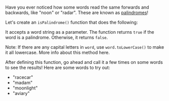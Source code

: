 Have you ever noticed how some words read the same forwards and backwards, like "noon" or "radar". These are known as [palindromes](https://en.wikipedia.org/wiki/Palindrome)!

Let's create an ``isPalindrome()`` function that does the following:

It accepts a word string as a parameter.
The function returns ``true`` if the word is a palindrome. Otherwise, it returns ``false``.

Note: If there are any capital letters in ``word``, use ``word.toLowerCase()`` to make it all lowercase. More info about this method here.

After defining this function, go ahead and call it a few times on some words to see the results! Here are some words to try out:

- "racecar"
- "madam"
- "moonlight"
- "aviary"
